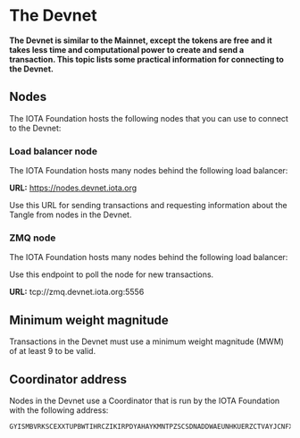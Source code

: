 # The Devnet

**The Devnet is similar to the Mainnet, except the tokens are free and it takes less time and computational power to create and send a transaction. This topic lists some practical information for connecting to the Devnet.**

## Nodes

The IOTA Foundation hosts the following nodes that you can use to connect to the Devnet:

### Load balancer node

The IOTA Foundation hosts many nodes behind the following load balancer:

**URL:** https://nodes.devnet.iota.org

Use this URL for sending transactions and requesting information about the Tangle from nodes in the Devnet.

### ZMQ node

The IOTA Foundation hosts many nodes behind the following load balancer:

Use this endpoint to poll the node for new transactions.

**URL:** tcp://zmq.devnet.iota.org:5556

## Minimum weight magnitude

Transactions in the Devnet must use a minimum weight magnitude (MWM) of at least 9 to be valid.

## Coordinator address

Nodes in the Devnet use a Coordinator that is run by the IOTA Foundation with the following address:

```
GYISMBVRKSCEXXTUPBWTIHRCZIKIRPDYAHAYKMNTPZSCSDNADDWAEUNHKUERZCTVAYJCNFXGTNUH9OGTW
```


